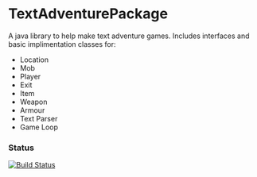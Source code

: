 TextAdventurePackage
====================

A java library to help make text adventure games.
Includes interfaces and basic implimentation classes for:

  - Location
  - Mob
  - Player
  - Exit
  - Item
  - Weapon
  - Armour
  - Text Parser
  - Game Loop
  
### Status
[![Build Status](https://travis-ci.org/jjcard/TextAdventurePackage.svg?branch=master)](https://travis-ci.org/jjcard/TextAdventurePackage)
